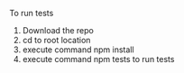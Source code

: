To run tests
1) Download the repo
2) cd to root location
3) execute command npm install
4) execute command npm tests to run tests

